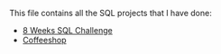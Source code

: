 This file contains all the SQL projects that I have done:

- [8 Weeks SQL Challenge](https://github.com/mevin-singh/Portfolio-Projects/tree/main/SQL/8%20Weeks%20SQL%20Challenge)
- [Coffeeshop](https://github.com/mevin-singh/Portfolio-Projects/tree/main/SQL/Coffeeshop)



